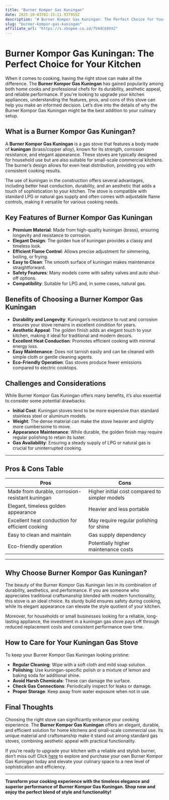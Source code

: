 ```yaml
---
title: "Burner Kompor Gas Kuningan"
date: 2025-10-03T02:15:21.937955Z
description: "# Burner Kompor Gas Kuningan: The Perfect Choice for Your Kitchen..."
slug: "burner-kompor-gas-kuningan"
affiliate_url: "https://s.shopee.co.id/7V44C68VX2"
---
```

# Burner Kompor Gas Kuningan: The Perfect Choice for Your Kitchen

When it comes to cooking, having the right stove can make all the difference. The **Burner Kompor Gas Kuningan** has gained popularity among both home cooks and professional chefs for its durability, aesthetic appeal, and reliable performance. If you're looking to upgrade your kitchen appliances, understanding the features, pros, and cons of this stove can help you make an informed decision. Let’s dive into the details of why the Burner Kompor Gas Kuningan might be the best addition to your culinary setup.

## What is a Burner Kompor Gas Kuningan?

A **Burner Kompor Gas Kuningan** is a gas stove that features a body made of **kuningan** (brass/copper alloy), known for its strength, corrosion resistance, and elegant appearance. These stoves are typically designed for household use but are also suitable for small-scale commercial kitchens. The burner’s design allows for even heat distribution, providing you with consistent cooking results.

The use of kuningan in the construction offers several advantages, including better heat conduction, durability, and an aesthetic that adds a touch of sophistication to your kitchen. The stove is compatible with standard LPG or natural gas supply and often comes with adjustable flame controls, making it versatile for various cooking needs.

## Key Features of Burner Kompor Gas Kuningan

- **Premium Material**: Made from high-quality kuningan (brass), ensuring longevity and resistance to corrosion.
- **Elegant Design**: The golden hue of kuningan provides a classy and timeless look.
- **Efficient Flame Control**: Allows precise adjustment for simmering, boiling, or frying.
- **Easy to Clean**: The smooth surface of kuningan makes maintenance straightforward.
- **Safety Features**: Many models come with safety valves and auto shut-off options.
- **Compatibility**: Suitable for LPG and, in some cases, natural gas.

## Benefits of Choosing a Burner Kompor Gas Kuningan

- **Durability and Longevity**: Kuningan’s resistance to rust and corrosion ensures your stove remains in excellent condition for years.
- **Aesthetic Appeal**: The golden finish adds an elegant touch to your kitchen, making it ideal for traditional and modern decors.
- **Excellent Heat Conduction**: Promotes efficient cooking with minimal energy loss.
- **Easy Maintenance**: Does not tarnish easily and can be cleaned with simple cloth or gentle cleaning agents.
- **Eco-Friendly Operation**: Gas stoves produce fewer emissions compared to electric cooktops.

## Challenges and Considerations

While Burner Kompor Gas Kuningan offers many benefits, it’s also essential to consider some potential drawbacks:

- **Initial Cost**: Kuningan stoves tend to be more expensive than standard stainless steel or aluminum models.
- **Weight**: The dense material can make the stove heavier and slightly more cumbersome to move.
- **Appearance Maintenance**: While durable, the golden finish may require regular polishing to retain its luster.
- **Gas Availability**: Ensuring a steady supply of LPG or natural gas is crucial for uninterrupted cooking.

---

## Pros & Cons Table

| Pros                                              | Cons                                              |
|---------------------------------------------------|---------------------------------------------------|
| Made from durable, corrosion-resistant kuningan | Higher initial cost compared to simpler models   |
| Elegant, timeless golden appearance             | Heavier and less portable                         |
| Excellent heat conduction for efficient cooking| May require regular polishing for shine       |
| Easy to clean and maintain                      | Gas supply dependency                             |
| Eco-friendly operation                          | Potentially higher maintenance costs            |

---

## Why Choose Burner Kompor Gas Kuningan?

The beauty of the Burner Kompor Gas Kuningan lies in its combination of durability, aesthetics, and performance. If you are someone who appreciates traditional craftsmanship blended with modern functionality, this stove is an ideal choice. Its sturdy build ensures safety during cooking, while its elegant appearance can elevate the style quotient of your kitchen.

Moreover, for households or small businesses looking for a reliable, long-lasting appliance, the investment in a kuningan gas stove pays off through reduced replacement costs and consistent performance over time.

## How to Care for Your Kuningan Gas Stove

To keep your Burner Kompor Gas Kuningan looking pristine:

- **Regular Cleaning**: Wipe with a soft cloth and mild soap solution.
- **Polishing**: Use kuningan-specific polish or a mixture of lemon and baking soda for additional shine.
- **Avoid Harsh Chemicals**: These can damage the surface.
- **Check Gas Connections**: Periodically inspect for leaks or damage.
- **Proper Storage**: Keep away from water exposure when not in use.

## Final Thoughts

Choosing the right stove can significantly enhance your cooking experience. The **Burner Kompor Gas Kuningan** offers an elegant, durable, and efficient solution for home kitchens and small-scale commercial use. Its unique material and craftsmanship make it stand out among standard gas stoves, combining aesthetic appeal with practical functionality.

If you’re ready to upgrade your kitchen with a reliable and stylish burner, don’t miss out! Click [here](https://s.shopee.co.id/7V44C68VX2) to explore and purchase your own Burner Kompor Gas Kuningan today and elevate your culinary space to a new level of sophistication and efficiency.

---

**Transform your cooking experience with the timeless elegance and superior performance of Burner Kompor Gas Kuningan. Shop now and enjoy the perfect blend of style and functionality!**